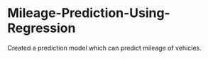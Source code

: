 # Mileage-Prediction-Using-Regression
Created a prediction model which can predict mileage of vehicles.
